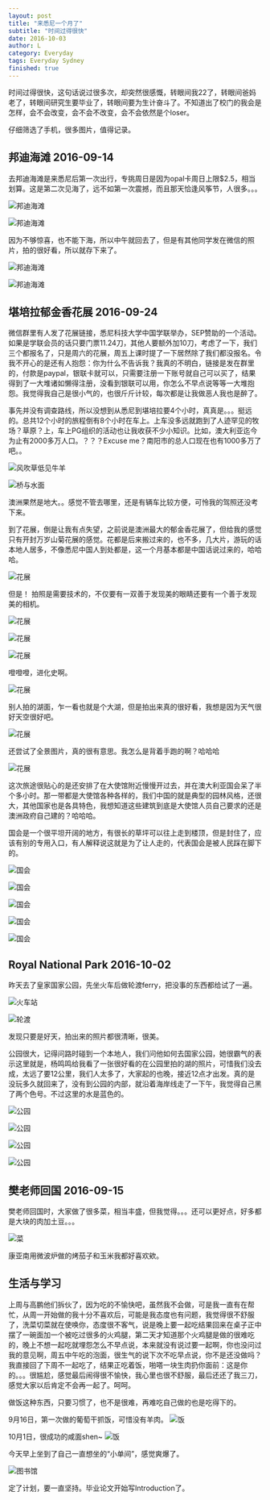 ```yaml
---
layout: post
title: "来悉尼一个月了"
subtitle: "时间过得很快"
date: 2016-10-03
author: L
category: Everyday
tags: Everyday Sydney
finished: true
---
```


时间过得很快，这句话说过很多次，却突然很感慨，转眼间我22了，转眼间爸妈老了，转眼间研究生要毕业了，转眼间要为生计奋斗了。不知道出了校门的我会是怎样，会不会改变，会不会不改变，会不会依然是个loser。

仔细筛选了手机，很多图片，值得记录。

## 邦迪海滩 2016-09-14

去邦迪海滩是来悉尼后第一次出行，专挑周日是因为opal卡周日上限$2.5，相当划算。这是第二次见海了，远不如第一次震撼，而且那天恰逢风筝节，人很多。。。

![邦迪海滩](/img/blog/20161003/IMG_20160911_110501_HDR.jpg)

![邦迪海滩](/img/blog/20161003/mmexport1473635910614.jpg)

因为不够惊喜，也不能下海，所以中午就回去了，但是有其他同学发在微信的照片，拍的很好看，所以就存下来了。

![邦迪海滩](/img/blog/20161003/mmexport1473667624465.jpg)

![邦迪海滩](/img/blog/20161003/mmexport1473667626808.jpg)

## 堪培拉郁金香花展 2016-09-24

微信群里有人发了花展链接，悉尼科技大学中国学联举办，SEP赞助的一个活动。如果是学联会员的话只要门票11.24刀，其他人要额外加10刀，考虑了一下，我们三个都报名了，只是周六的花展，周五上课时提了一下居然除了我们都没报名。令我不开心的是还有人抱怨：你为什么不告诉我？我真的不明白，链接是发在群里的，付款是paypal，银联卡就可以，只需要注册一下账号就自己可以买了，结果得到了一大堆诸如懒得注册，没看到银联可以用，你怎么不早点说等等一大堆抱怨。我觉得我自己是很小气的，也很斤斤计较，每次都是让我做恶人我也是醉了。

事先并没有调查路线，所以没想到从悉尼到堪培拉要4个小时，真真是。。。挺远的。总共12个小时的旅程倒有8个小时在车上。上车没多远就跑到了人迹罕见的牧场？草原？上，车上PG组织的活动也让我收获不少小知识。比如，澳大利亚迄今为止有2000多万人口。？？？Excuse me？南阳市的总人口现在也有1000多万了吧。。

![风吹草低见牛羊](/img/blog/20161003/IMG_20160924_110105_HDR.jpg)

![桥与水面](/img/blog/20161003/IMG_20160924_151848_HDR.jpg)

澳洲果然是地大。。感觉不管去哪里，还是有辆车比较方便，可怜我的驾照还没考下来。

到了花展，倒是让我有点失望，之前说是澳洲最大的郁金香花展了，但给我的感觉只有开封万岁山菊花展的感觉。花都是后来搬过来的，也不多，几大片，游玩的话本地人居多，不像悉尼中国人到处都是，这一个月基本都是中国话说过来的，哈哈哈。

![花展](/img/blog/20161003/IMG_20160924_130112_HDR.jpg)

但是！ 拍照是需要技术的，不仅要有一双善于发现美的眼睛还要有一个善于发现美的相机。

![花展](/img/blog/20161003/IMG_20160924_131405.jpg)

![花展](/img/blog/20161003/IMG_20160924_124907_HDR.jpg)

![花展](/img/blog/20161003/IMG_20160924_125042_HDR.jpg)

噔噔噔，进化史啊。

![花展](/img/blog/20161003/IMG_20160924_125859_HDR.jpg)

别人拍的湖面，乍一看也就是个大湖，但是拍出来真的很好看，我想是因为天气很好天空很好吧。

![花展](/img/blog/20161003/mmexport1474709048011.jpg)

还尝试了全景图片，真的很有意思。我怎么是背着手跑的啊？哈哈哈

![花展](/img/blog/20161003/PANO_20160924_131905.jpg)

这次旅途很贴心的是还安排了在大使馆附近慢慢开过去，并在澳大利亚国会呆了半个多小时。那一带都是大使馆各种各样的，我们中国的就是典型的园林风格，还很大，其他国家也是各具特色，我想知道这些建筑到底是大使馆人员自己要求的还是澳洲政府自己建的？哈哈哈。

国会是一个很平坦开阔的地方，有很长的草坪可以往上走到楼顶，但是封住了，应该有别的专用入口，有人解释说这就是为了让人走的，代表国会是被人民踩在脚下的。

![国会](/img/blog/20161003/PANO_20160924_144339.jpg)

![国会](/img/blog/20161003/IMG_20160924_143208_HDR.jpg)

![国会](/img/blog/20161003/IMG_20160924_143245_HDR.jpg)

![国会](/img/blog/20161003/IMG_20160924_144038_HDR.jpg)

![国会](/img/blog/20161003/IMG_20160924_143955_HDR.jpg)


## Royal National Park 2016-10-02

昨天去了皇家国家公园，先坐火车后做轮渡ferry，把没事的东西都给试了一遍。

![火车站](/img/blog/20161003/IMG_20161002_112937_HDR.jpg)

![轮渡](/img/blog/20161003/IMG_20161002_123225_HDR.jpg)

发现只要是好天，拍出来的照片都很清晰，很美。

公园很大，记得问路时碰到一个本地人，我们问他如何去国家公园，她很霸气的表示这里就是，杨鸣鸣给我看了一张很好看的在公园里拍的湖的照片，可惜我们没去成，太远了要12公里，我们人太多了，大家起的也晚，接近12点才出发。真的是没玩多久就回来了，没有到公园的内部，就沿着海岸线走了一下午，我觉得自己黑了两个色号。不过这里的水是蓝色的。

![公园](/img/blog/20161003/IMG_20161002_163223_HDR.jpg)

![公园](/img/blog/20161003/IMG_20161002_154711_HDR.jpg)

![公园](/img/blog/20161003/mmexport1475459146368.jpg)

![公园](/img/blog/20161003/mmexport1475403963329.jpg)

## 樊老师回国 2016-09-15
樊老师回国时，大家做了很多菜，相当丰盛，但我觉得。。。还可以更好点，好多都是大块的肉加土豆。。。

![菜](/img/blog/20161003/mmexport1473756220561.jpg)

康亚南用微波炉做的烤茄子和玉米我都好喜欢欸。

## 生活与学习

上周与高鹏他们拆伙了，因为吃的不愉快吧，虽然我不会做，可是我一直有在帮忙，从周一开始做的我十分不喜欢后，可能是我态度也有问题，我觉得很不舒服了，洗菜切菜就在使唤你，态度很不客气，说是晚上要一起吃结果回来在桌子正中摆了一碗面加一个被吃过很多的火鸡腿，第二天才知道那个火鸡腿是做的很难吃的，晚上不想一起吃就埋怨怎么不早点说，本来就没有说过要一起啊，你也没问过我的意见啊，周五中午吃的泡面，很生气的说下次不吃早点说，你不是还没做吗？我直接回了下周不一起吃了，结果正吃着饭，啪嗒一块生肉扔你面前：这是你的。。。很尴尬，感觉最后闹得很不愉快，我心里也很不舒服，最后还还了我三刀，感觉大家以后肯定不会再一起了。呵呵。

做饭这种东西，只要习惯了，也不是很难，再难吃自己做的也是吃得下的。

9月16日，第一次做的葡萄干抓饭，可惜没有羊肉。
![饭](/img/blog/20161003/IMG_20160916_212907_HDR.jpg)

10月1日，很成功的咸面shen~
![饭](/img/blog/20161003/IMG_20161001_163343_HDR.jpg)

今天早上坐到了自己一直想坐的“小单间”，感觉爽爆了。

![图书馆](/img/blog/20161003/IMG_20161003_100752_HDR.jpg)

定了计划，要一直坚持。毕业论文开始写Introduction了。
